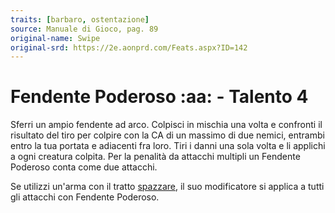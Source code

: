```yaml
---
traits: [barbaro, ostentazione]
source: Manuale di Gioco, pag. 89
original-name: Swipe
original-srd: https://2e.aonprd.com/Feats.aspx?ID=142
---
```


# Fendente Poderoso :aa: - Talento 4

Sferri un ampio fendente ad arco. Colpisci in mischia una volta e confronti il
risultato del tiro per colpire con la CA di un massimo di due nemici, entrambi
entro la tua portata e adiacenti fra loro. Tiri i danni una sola volta e li
applichi a ogni creatura colpita. Per la penalità da attacchi multipli un
Fendente Poderoso conta come due attacchi.

Se utilizzi un'arma con il tratto [spazzare](/tratti/spazzare), il suo
modificatore si applica a tutti gli attacchi con Fendente Poderoso.
